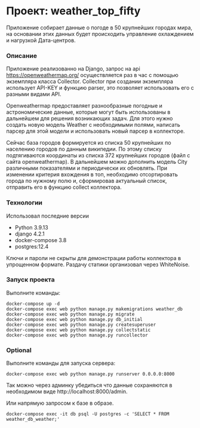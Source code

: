 # Проект: weather_top_fifty
Приложение собирает данные о погоде в 50 крупнейших городах мира,
на основании этих данных будет происходить управление охлаждением
и нагрузкой Дата-центров.

### Описание
Приложение реализованно на Django, запрос на api https://openweathermap.org/
осуществляется раз в час с помощью экземпляра класса Collector.
Collector при создании экземпляра использует API-KEY и функцию parser, это
позволяет использовать его с разными видами API.

Openweathermap предоставляет разнообразные погодные и астрономические данные,
которые могут быть использованы в дальнейшем для решения возникающих задач.
Для этого нужно создать новую модель Weather с необходимыми полями,
написать парсер для этой модели и использовать новый парсер в коллекторе.

Сейчас база городов формируется из списка 50 крупнейших по населению городов
по данным википедии.
По этому списку подтягиваются координаты из списка 372 крупнейших городов (файл
с сайта openweathermap).
В дальнейшем можно дополнить модель City различными показателями и периодически
их обновлять. При изменении критерия вхождения в топ, необходимо отсортировать
города по нужному полю и, сформировав актуальный список, отправить его в
функцию collect коллектора.

### Технологии
Использовал последние версии
- Python 3.9.13
- django 4.2.1
- docker-compose 3.8
- postgres:12.4

Ключи и пароли не скрыты для демонстрации работы коллектора в упрощенном формате.
Раздачу статики организовал через WhiteNoise.

### Запуск проекта

Выполните команды:
```
docker-compose up -d
docker-compose exec web python manage.py makemigrations weather_db
docker-compose exec web python manage.py migrate
docker-compose exec web python manage.py db_initial
docker-compose exec web python manage.py createsuperuser
docker-compose exec web python manage.py collectstatic
docker-compose exec web python manage.py runcollector
```

### Optional

Выполните команды для запуска сервера:
```
docker-compose exec web python manage.py runserver 0.0.0.0:8000
```
Так можно через админку убедиться что данные сохраняются в необходимом
виде http://localhost:8000/admin.

Или напрямую запросом к базе в образе.
```
docker-compose exec -it db psql -U postgres -c 'SELECT * FROM weather_db_weather;'
```
